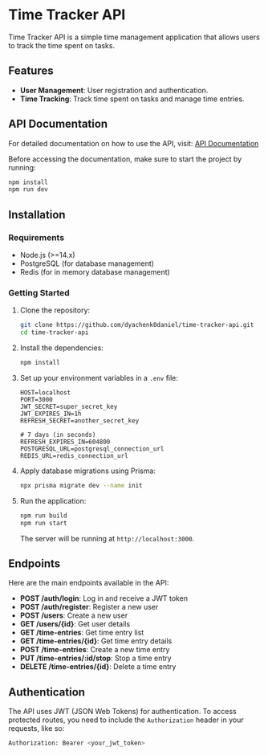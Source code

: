 # Time Tracker API

Time Tracker API is a simple time management application that allows users to track the time spent on tasks.

## Features

- **User Management**: User registration and authentication.
- **Time Tracking**: Track time spent on tasks and manage time entries.

## API Documentation

For detailed documentation on how to use the API, visit: [API Documentation](http://localhost:3000/api-docs)

Before accessing the documentation, make sure to start the project by running:

```bash
npm install
npm run dev
```

## Installation

### Requirements

- Node.js (>=14.x)
- PostgreSQL (for database management)
- Redis (for in memory database management)

### Getting Started

1. Clone the repository:

    ```bash
    git clone https://github.com/dyachenk0daniel/time-tracker-api.git
    cd time-tracker-api
    ```

2. Install the dependencies:

    ```bash
    npm install
    ```

3. Set up your environment variables in a `.env` file:

    ```
   HOST=localhost
   PORT=3000
   JWT_SECRET=super_secret_key
   JWT_EXPIRES_IN=1h
   REFRESH_SECRET=another_secret_key
   
   # 7 days (in seconds)
   REFRESH_EXPIRES_IN=604800
   POSTGRESQL_URL=postgresql_connection_url
   REDIS_URL=redis_connection_url
    ```

4. Apply database migrations using Prisma:
   ```bash
   npx prisma migrate dev --name init
   ```

5. Run the application:

    ```bash
    npm run build
    npm run start
    ```

   The server will be running at `http://localhost:3000`.

## Endpoints

Here are the main endpoints available in the API:

- **POST /auth/login**: Log in and receive a JWT token
- **POST /auth/register**: Register a new user
- **POST /users**: Create a new user
- **GET /users/{id}**: Get user details
- **GET /time-entries**: Get time entry list
- **GET /time-entries/{id}**: Get time entry details
- **POST /time-entries**: Create a new time entry
- **PUT /time-entries/:id/stop**: Stop a time entry
- **DELETE /time-entries/{id}**: Delete a time entry

## Authentication

The API uses JWT (JSON Web Tokens) for authentication. To access protected routes, you need to include the
`Authorization` header in your requests, like so:

```bash
Authorization: Bearer <your_jwt_token>
